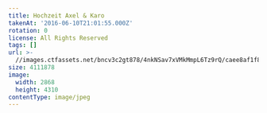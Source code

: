 ```yaml
---
title: Hochzeit Axel & Karo
takenAt: '2016-06-10T21:01:55.000Z'
rotation: 0
license: All Rights Reserved
tags: []
url: >-
  //images.ctfassets.net/bncv3c2gt878/4nkNSav7xVMkMmpL6Tz9rQ/caee8af1f813e33f27c6a2bb2e1adca7/hochzeit-axel--karo_28100125511_o
size: 4111878
image:
  width: 2868
  height: 4310
contentType: image/jpeg
---
```


